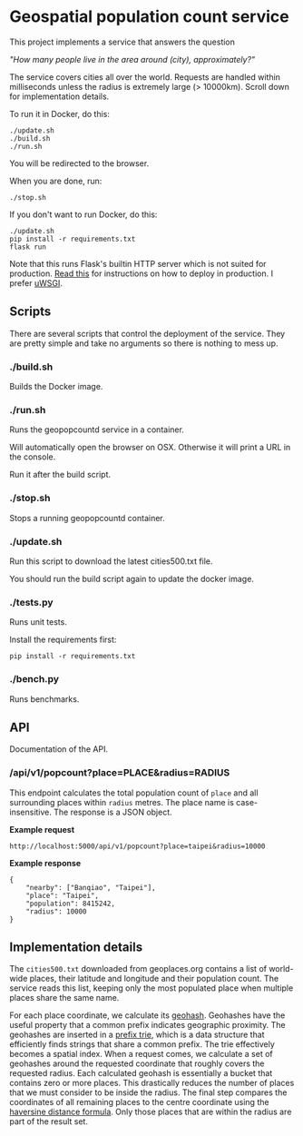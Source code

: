 # Geospatial population count service

This project implements a service that answers the question

*"How many people live in the area around (city), approximately?"*

The service covers cities all over the world. Requests are handled within milliseconds unless the radius is extremely large (> 10000km). Scroll down for implementation details.

To run it in Docker, do this:

    ./update.sh
    ./build.sh
    ./run.sh

You will be redirected to the browser.

When you are done, run:

    ./stop.sh

If you don't want to run Docker, do this:

    ./update.sh
    pip install -r requirements.txt
    flask run

Note that this runs Flask's builtin HTTP server which is not suited for production. [Read this](https://flask.palletsprojects.com/en/1.1.x/deploying/) for instructions on how to deploy in production. I prefer [uWSGI](https://flask.palletsprojects.com/en/1.1.x/deploying/uwsgi/).


## Scripts

There are several scripts that control the deployment of the service.
They are pretty simple and take no arguments so there is nothing to mess up.

### ./build.sh

Builds the Docker image.

### ./run.sh

Runs the geopopcountd service in a container.

Will automatically open the browser on OSX.
Otherwise it will print a URL in the console.

Run it after the build script.

### ./stop.sh

Stops a running geopopcountd container.

### ./update.sh

Run this script to download the latest cities500.txt file.

You should run the build script again to update the docker image.

### ./tests.py

Runs unit tests.

Install the requirements first:

    pip install -r requirements.txt

### ./bench.py

Runs benchmarks.


## API

Documentation of the API.

### /api/v1/popcount?place=PLACE&radius=RADIUS

This endpoint calculates the total population count of `place` and all surrounding places within `radius` metres. The place name is case-insensitive. The response is a JSON object.

**Example request**

    http://localhost:5000/api/v1/popcount?place=taipei&radius=10000

**Example response**

    {
        "nearby": ["Banqiao", "Taipei"],
        "place": "Taipei",
        "population": 8415242,
        "radius": 10000
    }


## Implementation details

The `cities500.txt` downloaded from geoplaces.org contains a list of world-wide places, their latitude and longitude and their population count. The service reads this list, keeping only the most populated place when multiple places share the same name.

For each place coordinate, we calculate its [geohash](https://en.wikipedia.org/wiki/Geohash). Geohashes have the useful property that a common prefix indicates geographic proximity. The geohashes are inserted in a [prefix trie](https://en.wikipedia.org/wiki/Trie), which is a data structure that efficiently finds strings that share a common prefix. The trie effectively becomes a spatial index. When a request comes, we calculate a set of geohashes around the requested coordinate that roughly covers the requested radius. Each calculated geohash is essentially a bucket that contains zero or more places. This drastically reduces the number of places that we must consider to be inside the radius. The final step compares the coordinates of all remaining places to the centre coordinate using the [haversine distance formula](https://www.geeksforgeeks.org/haversine-formula-to-find-distance-between-two-points-on-a-sphere). Only those places that are within the radius are part of the result set.
